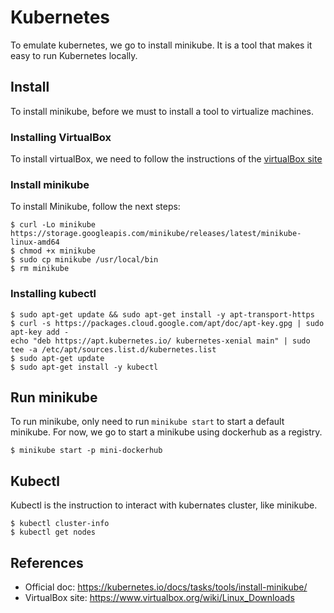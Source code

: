 # Kubernetes

To emulate kubernetes, we go to install minikube. It is a tool that makes it easy to run Kubernetes locally.

## Install

To install minikube, before we must to install a tool to virtualize machines.

### Installing VirtualBox

To install virtualBox, we need to follow the instructions of the [virtualBox site](https://www.virtualbox.org/wiki/Linux_Downloads)

### Install minikube

To install Minikube, follow the next steps:
```
$ curl -Lo minikube https://storage.googleapis.com/minikube/releases/latest/minikube-linux-amd64
$ chmod +x minikube
$ sudo cp minikube /usr/local/bin 
$ rm minikube
```

### Installing kubectl

```
$ sudo apt-get update && sudo apt-get install -y apt-transport-https
$ curl -s https://packages.cloud.google.com/apt/doc/apt-key.gpg | sudo apt-key add -
echo "deb https://apt.kubernetes.io/ kubernetes-xenial main" | sudo tee -a /etc/apt/sources.list.d/kubernetes.list
$ sudo apt-get update
$ sudo apt-get install -y kubectl
```

## Run minikube

To run minikube, only need to run `minikube start` to start a default minikube. For now, we go to start a minikube using dockerhub as a registry.

```
$ minikube start -p mini-dockerhub
```

## Kubectl
Kubectl is the instruction to interact with kubernates cluster, like minikube.

```
$ kubectl cluster-info
$ kubectl get nodes
``` 




## References
- Official doc: https://kubernetes.io/docs/tasks/tools/install-minikube/
- VirtualBox site: https://www.virtualbox.org/wiki/Linux_Downloads
